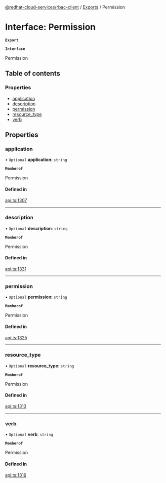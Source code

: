 [@redhat-cloud-services/rbac-client](../README.md) / [Exports](../modules.md) / Permission

# Interface: Permission

**`Export`**

**`Interface`**

Permission

## Table of contents

### Properties

- [application](Permission.md#application)
- [description](Permission.md#description)
- [permission](Permission.md#permission)
- [resource\_type](Permission.md#resource_type)
- [verb](Permission.md#verb)

## Properties

### application

• `Optional` **application**: `string`

**`Memberof`**

Permission

#### Defined in

[api.ts:1307](https://github.com/RedHatInsights/javascript-clients/blob/master/packages/rbac/api.ts#L1307)

___

### description

• `Optional` **description**: `string`

**`Memberof`**

Permission

#### Defined in

[api.ts:1331](https://github.com/RedHatInsights/javascript-clients/blob/master/packages/rbac/api.ts#L1331)

___

### permission

• `Optional` **permission**: `string`

**`Memberof`**

Permission

#### Defined in

[api.ts:1325](https://github.com/RedHatInsights/javascript-clients/blob/master/packages/rbac/api.ts#L1325)

___

### resource\_type

• `Optional` **resource\_type**: `string`

**`Memberof`**

Permission

#### Defined in

[api.ts:1313](https://github.com/RedHatInsights/javascript-clients/blob/master/packages/rbac/api.ts#L1313)

___

### verb

• `Optional` **verb**: `string`

**`Memberof`**

Permission

#### Defined in

[api.ts:1319](https://github.com/RedHatInsights/javascript-clients/blob/master/packages/rbac/api.ts#L1319)
